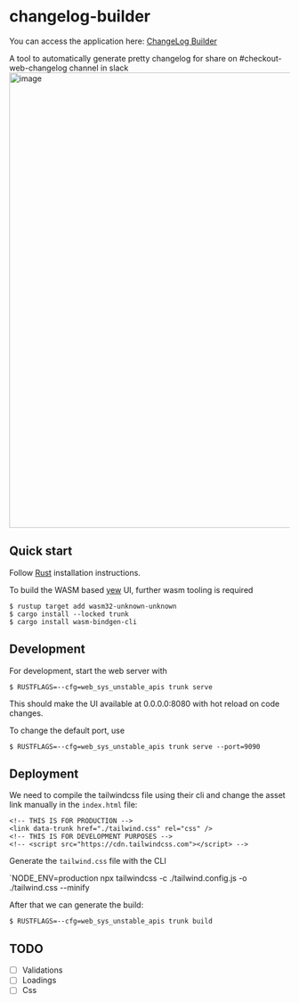 # changelog-builder

You can access the application here: [ChangeLog Builder]()

A tool to automatically generate pretty changelog for share on #checkout-web-changelog channel in slack
<img width="817" alt="image" src="">

## Quick start

Follow [Rust](https://www.rust-lang.org/en-US/install.html) installation instructions.

To build the WASM based [yew](https://yew.rs/) UI, further wasm tooling is required

```
$ rustup target add wasm32-unknown-unknown
$ cargo install --locked trunk
$ cargo install wasm-bindgen-cli
```

## Development

For development, start the web server with

```
$ RUSTFLAGS=--cfg=web_sys_unstable_apis trunk serve
```

This should make the UI available at 0.0.0.0:8080 with hot reload on code changes.

To change the default port, use

```
$ RUSTFLAGS=--cfg=web_sys_unstable_apis trunk serve --port=9090
```

## Deployment

We need to compile the tailwindcss file using their cli and change the asset link manually in the `index.html` file:

```
<!-- THIS IS FOR PRODUCTION -->
<link data-trunk href="./tailwind.css" rel="css" />
<!-- THIS IS FOR DEVELOPMENT PURPOSES -->
<!-- <script src="https://cdn.tailwindcss.com"></script> -->
```

Generate the `tailwind.css` file with the CLI

`NODE_ENV=production npx tailwindcss -c ./tailwind.config.js -o ./tailwind.css --minify

After that we can generate the build:

```
$ RUSTFLAGS=--cfg=web_sys_unstable_apis trunk build
```

## TODO

- [ ] Validations
- [ ] Loadings
- [ ] Css

